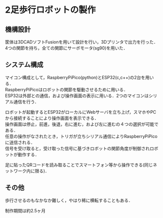 # 2足歩行ロボットの製作

## 機構設計
筐体は3DCADソフトFusionを用いて設計を行い，3Dプリンタで出力を行った．  
4つの関節を持ち，全ての関節にサーボモータ(sg90)を用いた．  

## システム構成
マイコン構成として，RaspberryPiPico(python)とESP32(c,c++)の2台を用いる．  
RaspberryPiPicoはロボットの関節を駆動させるために用いる．  
ESP32は外部との通信，および操作画面の表示に用いる．2つのマイコンはシリアル通信を行う．  

ロボットが起動するとESP32がローカルにWebサーバを立ち上げ，スマホやPCから接続することにより操作画面を表示できる．  
操作画面は停止，前進，後退，右に進む，および左に進むの４つの選択が可能である．  
任意の操作がなされたとき，トリガが立ちシリアル通信によりRaspberryPiPicoに送信される．  
信号を受け取ると，受け取った信号に基づきロボットの関節角度が制御されロボットが動作する．  

足に貼ったQRコードを読み取ることでスマートフォン等から操作できる(同じネットワーク内に限る)．

## その他
歩行させるのもなかなか難しく，やはり稀に横転することもある．  

制作期間は約2.5ヶ月
